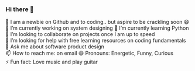 ### Hi there 👋

:dog: I am a newbie on Github and to coding.. but aspire to be crackling soon :smile:   
🔭 I’m currently working on system designing 
🌱 I’m currently learning Python
👯 I’m looking to collaborate on projects once I am up to speed  
🤔 I’m looking for help with free learning resources on coding fundamentals
💬 Ask me about software product design  
📫 How to reach me: on email
😄 Pronouns: Energetic, Funny, Curious   
⚡ Fun fact: Love music and play guitar


